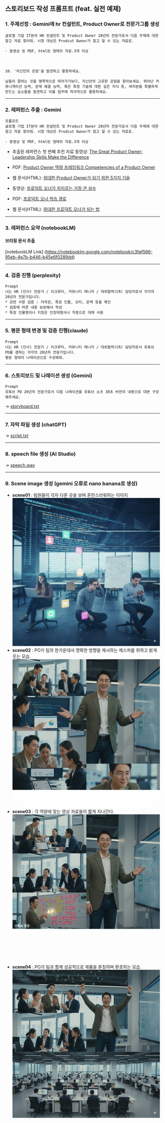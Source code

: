 
## 스토리보드 작성 프롬프트 (feat. 실전 예제)

### 1. 주제선정 : Gemini에 hr 컨설턴트, Product Owner로 전문가그룹 생성
```
글로벌 기업 IT분야 HR 컨설턴트 및 Product Owner 20년차 전문가로서 다음 주제에 대한 참고 자료 찾아줘. 시청 대상은 Prodcut Owner가 참고 할 수 있는 자료로.

- 동영상 및 PDF, html된 형태의 자료.3개 이상



10. '자신만의 강점'을 발견하고 활용하세요.

남들이 잘하는 것을 맹목적으로 따라가기보다, 자신만의 고유한 강점을 찾아보세요. 뛰어난 커뮤니케이션 능력, 문제 해결 능력, 혹은 특정 기술에 대한 깊은 지식 등, 여러분을 특별하게 만드는 요소들을 발견하고 이를 업무에 적극적으로 활용하세요.
```

---

### 2. 레퍼런스 추출 : Gemini
```
프롬프트
글로벌 기업 IT분야 HR 컨설턴트 및 Product Owner 20년차 전문가로서 다음 주제에 대한 참고 자료 찾아줘. 시청 대상은 Prodcut Owner가 참고 할 수 있는 자료로.

- 동영상 및 PDF, html된 형태의 자료.3개 이상
```
- 추출된 레퍼런스
첫 번째 추천 자료
동영상: [The Great Product Owner: Leadership Skills Make the Difference](https://www.youtube.com/watch?v=ojLdFf-RnVY)

- PDF: [Product Owner 역량 프레임워크 Competencies of a Product Owner](https://xeleron.nl/wp-content/uploads/2023/11/competencies-of-a-product-owner-1.pdf)

- 웹 문서(HTML): [위대한 Product Owner가 되기 위한 5가지 기술](https://dcmlearning.ie/product-owner-resources/5-skills-you-need-to-be-a-great-product-owner.html)

- 동영상: [프로덕트 오너가 저지르는 가장 큰 실수 ](https://www.youtube.com/watch?v=T3VRhA54hpQ)

- PDF: [프로덕트 오너 학습 경로](https://www.scrum.org/pathway/product-owner-learning-path)

- 웹 문서(HTML): [위대한 프로덕트 오너가 되는 법](https://www.romanpichler.com/blog/becoming-a-great-product-owner/)

---

### 3. 레퍼런스 요약 (notebookLM)
#### 브리핑 문서 추출
[notebookLM Link] (https://notebooklm.google.com/notebook/c3faf566-95eb-4e7b-b446-b45e6f0289dd)

---

### 4. 검증 진행 (perplexity)
```
Prompt
너는 HR (인사) 전문가 / 리크루터, 커뮤니티 매니저 / 대외협력(CR) 담당자로서 각각의 20년차 전문가입니다.
* 관련 사항 검증 : 저작권, 특정 인물, 오타, 문맥 등을 확인
* 검증에 따른 내용 보완해서 작성
* 특정 인물명이나 지칭은 인칭대명사나 직종으로 대체 사용
```

---

### 5. 평문 형태 변경 및 검증 진행(claude)
```
Prompt
너는 HR (인사) 전문가 / 리크루터, 커뮤니티 매니저 / 대외협력(CR) 담당자로서 유튜브 PD를 겸하는 각각의 20년차 전문가입니다.
평문 형태의 나레이션으로 구성해줘.
```

---

### 6. 스토리보드 및 나레이션 생성 (Gemini)
```
Prompt
유튜브 PD 20년차 전문가로서 다음 나레이션을 유튜브 쇼츠 30초 버전의 내용으로 대본 구성해주세요.
```
-> [storyboard.txt](https://github.com/jinh2kakao/toylearn_AI_multimedias/blob/main/quests/30_storyboard/storyboard.txt)

---

### 7. 자막 파일 생성 (chatGPT)
-> [script.txt](https://github.com/jinh2kakao/toylearn_AI_multimedias/blob/main/quests/30_storyboard/script.txt)

---

### 8. speech file 생성 (AI Studio)
-> [speech.wav](https://github.com/jinh2kakao/toylearn_AI_multimedias/blob/main/quests/30_storyboard/speech.wav)

---

### 9. Scene image 생성 (gemini 오류로 nano banana로 생성)
- **scene01** : 팀원들이 각자 다른 곳을 보며 혼란스러워하는 이미지
![scene01](https://github.com/jinh2kakao/toylearn_AI_multimedias/blob/main/quests/30_storyboard/scene01.png "팀원들이 각자 다른 곳을 보며 혼란스러워하는 이미지")
- **scene02** : PO가 팀의 한가운데서 명확한 방향을 제시하는 제스처를 취하고 밝게 웃는 모습.
![scene02](https://github.com/jinh2kakao/toylearn_AI_multimedias/blob/main/quests/30_storyboard/scene02.png "PO가 팀의 한가운데서 명확한 방향을 제시하는 제스처를 취하고 밝게 웃는 모습.")
- **scene03** : 각 역량에 맞는 영상 자료들이 짧게 지나간다.
![scene03](https://github.com/jinh2kakao/toylearn_AI_multimedias/blob/main/quests/30_storyboard/scene03.png "각 역량에 맞는 영상 자료들이 짧게 지나간다.")
- **scene04** : PO가 팀과 함께 성공적으로 제품을 론칭하며 환호하는 모습.
![scene04](https://github.com/jinh2kakao/toylearn_AI_multimedias/blob/main/quests/30_storyboard/scene04.png "PO가 팀과 함께 성공적으로 제품을 론칭하며 환호하는 모습.")